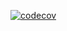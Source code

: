 [![codecov](https://codecov.io/gh/srmoll/csprag-f19-rpn/branch/master/graph/badge.svg)](https://codecov.io/gh/srmoll/csprag-f19-rpn)
